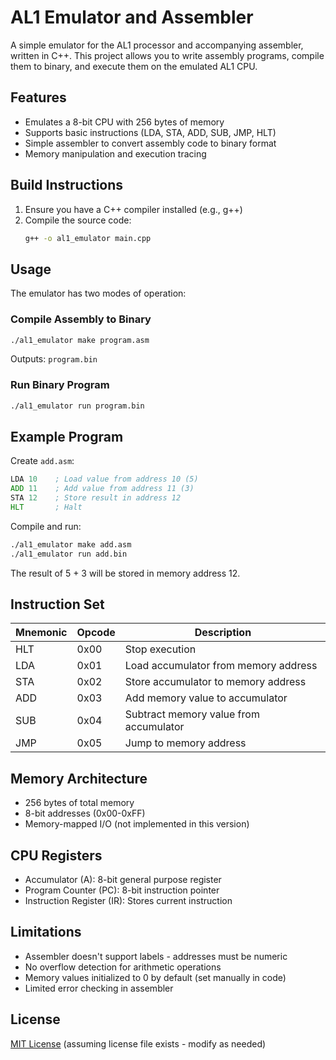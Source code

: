 # AL1 Emulator and Assembler

A simple emulator for the AL1 processor and accompanying assembler, written in C++. This project allows you to write assembly programs, compile them to binary, and execute them on the emulated AL1 CPU.

## Features

- Emulates a 8-bit CPU with 256 bytes of memory
- Supports basic instructions (LDA, STA, ADD, SUB, JMP, HLT)
- Simple assembler to convert assembly code to binary format
- Memory manipulation and execution tracing

## Build Instructions

1. Ensure you have a C++ compiler installed (e.g., g++)
2. Compile the source code:
   ```bash
   g++ -o al1_emulator main.cpp
   ```

## Usage

The emulator has two modes of operation:

### Compile Assembly to Binary
```bash
./al1_emulator make program.asm
```
Outputs: `program.bin`

### Run Binary Program
```bash
./al1_emulator run program.bin
```

## Example Program

Create `add.asm`:
```asm
LDA 10    ; Load value from address 10 (5)
ADD 11    ; Add value from address 11 (3)
STA 12    ; Store result in address 12
HLT       ; Halt
```

Compile and run:
```bash
./al1_emulator make add.asm
./al1_emulator run add.bin
```

The result of 5 + 3 will be stored in memory address 12.

## Instruction Set

| Mnemonic | Opcode | Description                          |
|----------|--------|--------------------------------------|
| HLT      | 0x00   | Stop execution                       |
| LDA      | 0x01   | Load accumulator from memory address |
| STA      | 0x02   | Store accumulator to memory address  |
| ADD      | 0x03   | Add memory value to accumulator      |
| SUB      | 0x04   | Subtract memory value from accumulator |
| JMP      | 0x05   | Jump to memory address               |

## Memory Architecture

- 256 bytes of total memory
- 8-bit addresses (0x00-0xFF)
- Memory-mapped I/O (not implemented in this version)

## CPU Registers

- Accumulator (A): 8-bit general purpose register
- Program Counter (PC): 8-bit instruction pointer
- Instruction Register (IR): Stores current instruction

## Limitations

- Assembler doesn't support labels - addresses must be numeric
- No overflow detection for arithmetic operations
- Memory values initialized to 0 by default (set manually in code)
- Limited error checking in assembler

## License

[MIT License](https://raw.githubusercontent.com/mrwindius/AL8-Emulator/refs/heads/main/LICENSE) (assuming license file exists - modify as needed)
